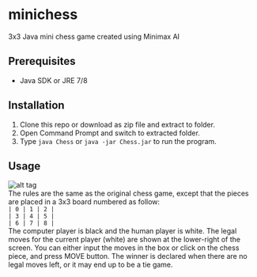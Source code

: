 # minichess
3x3 Java mini chess game created using Minimax AI
## Prerequisites
* Java SDK or JRE 7/8
## Installation
1. Clone this repo or download as zip file and extract to folder.
1. Open Command Prompt and switch to extracted folder.
3. Type `java Chess` or `java -jar Chess.jar` to run the program.
## Usage
![alt tag](https://minichess.cyyip.com/img/minichess.png)  
The rules are the same as the original chess game, except that the pieces are placed in a 3x3 board numbered as follow:  
`| 0 | 1 | 2 |`   
`| 3 | 4 | 5 |`  
`| 6 | 7 | 8 |`  
The computer player is black and the human player is white. The legal moves for the current player (white) are shown at the lower-right of the screen. You can either input the moves in the box or click on the chess piece, and press MOVE button. The winner is declared when there are no legal moves left, or it may end up to be a tie game. 
